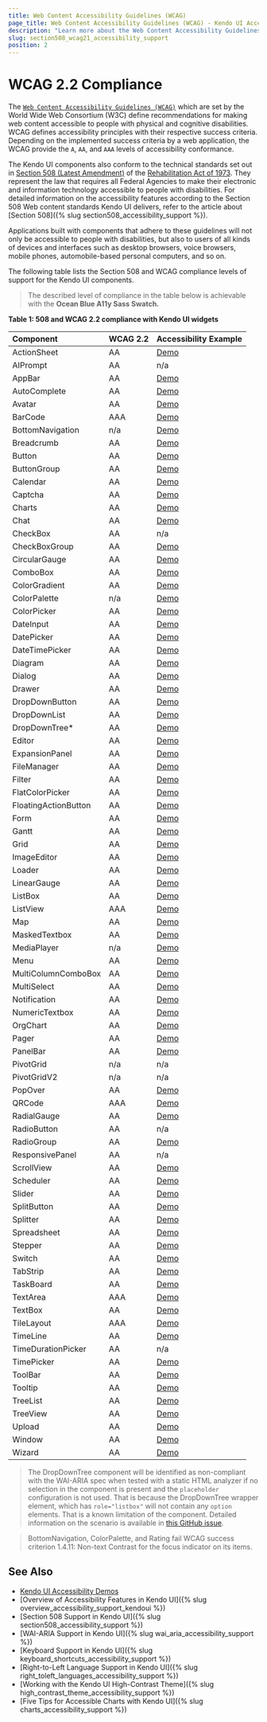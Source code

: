 ```yaml
---
title: Web Content Accessibility Guidelines (WCAG)
page_title: Web Content Accessibility Guidelines (WCAG) - Kendo UI Accessibility Support
description: "Learn more about the Web Content Accessibility Guidelines (WCAG) 2.2 Accesibility support provided by Kendo UI components."
slug: section508_wcag21_accessibility_support
position: 2
---
```


# WCAG 2.2 Compliance

The [`Web Content Accessibility Guidelines (WCAG)`](https://www.w3.org/TR/WCAG/) which are set by the World Wide Web Consortium (W3C) define recommendations for making web content accessible to people with physical and cognitive disabilities. WCAG defines accessibility principles with their respective success criteria. Depending on the implemented success criteria by a web application, the WCAG provide the `A`, `AA`, and `AAA` levels of accessibility conformance.

The Kendo UI components also conform to the technical standards set out in [Section 508 (Latest Amendment)](https://www.access-board.gov/law/ra.html#section-508-federal-electronic-and-information-technology) of the [Rehabilitation Act of 1973](https://www.access-board.gov/law/ra.html). They represent the law that requires all Federal Agencies to make their electronic and information technology accessible to people with disabilities. For detailed information on the accessibility features according to the Section 508 Web content standards Kendo UI delivers, refer to the article about [Section 508]({% slug section508_accessibility_support %}).

Applications built with components that adhere to these guidelines will not only be accessible to people with disabilities, but also to users of all kinds of devices and interfaces such as desktop browsers, voice browsers, mobile phones, automobile-based personal computers, and so on.

The following table lists the Section 508 and WCAG compliance levels of support for the Kendo UI components. 

> The described level of compliance in the table below is achievable with the **Ocean Blue A11y Sass Swatch.**

**Table 1: 508 and WCAG 2.2 compliance with Kendo UI widgets**

|Component |WCAG 2.2| Accessibility Example |
|:---          |:---|:---
|ActionSheet   |AA | [Demo](https://demos.telerik.com/kendo-ui/accessibility/actionsheet)|
|AIPrompt      |AA | n/a|
|AppBar	       |AA | [Demo](https://demos.telerik.com/kendo-ui/accessibility/appbar)|
|AutoComplete  |AA | [Demo](https://demos.telerik.com/kendo-ui/accessibility/autocomplete)|
|Avatar        |AA | [Demo](https://demos.telerik.com/kendo-ui/accessibility/avatar)|
|BarCode	   |AAA| [Demo](https://demos.telerik.com/kendo-ui/accessibility/barcode)|
|BottomNavigation |n/a |[Demo](https://demos.telerik.com/kendo-ui/accessibility/bottomnavigation)|
|Breadcrumb	   |AA  |[Demo](https://demos.telerik.com/kendo-ui/accessibility/breadcrumb)|
|Button 	   |AA  |[Demo](https://demos.telerik.com/kendo-ui/accessibility/button)|
|ButtonGroup   |AA  |[Demo](https://demos.telerik.com/kendo-ui/accessibility/buttongroup)|
|Calendar	   |AA |[Demo](https://demos.telerik.com/kendo-ui/accessibility/calendar)|
|Captcha       |AA |[Demo](https://demos.telerik.com/kendo-ui/accessibility/captcha)|
|Charts        |AA |[Demo](https://demos.telerik.com/kendo-ui/accessibility/chart)|
|Chat          |AA |[Demo](https://demos.telerik.com/kendo-ui/accessibility/chat)|
|CheckBox      |AA |n/a|
|CheckBoxGroup |AA |[Demo](hhttps://demos.telerik.com/kendo-ui/accessibility/checkboxgroup)|
|CircularGauge |AA |[Demo](hhttps://demos.telerik.com/kendo-ui/accessibility/circulargauge)|
|ComboBox      |AA  |[Demo](https://demos.telerik.com/kendo-ui/accessibility/combobox)|
|ColorGradient |AA  |[Demo](https://demos.telerik.com/kendo-ui/accessibility/colorgradient)|
|ColorPalette  |n/a  |[Demo](https://demos.telerik.com/kendo-ui/accessibility/colorpalette)|
|ColorPicker   |AA  |[Demo](https://demos.telerik.com/kendo-ui/accessibility/colorpicker)|
|DateInput	   |AA |[Demo](https://demos.telerik.com/kendo-ui/accessibility/dateinput)|
|DatePicker	   |AA |[Demo](https://demos.telerik.com/kendo-ui/accessibility/datepicker)|
|DateTimePicker|AA |[Demo](https://demos.telerik.com/kendo-ui/accessibility/datetimepicker)|
|Diagram	   |AA |[Demo](https://demos.telerik.com/kendo-ui/accessibility/diagram)|
|Dialog	       |AA  |[Demo](https://demos.telerik.com/kendo-ui/accessibility/dialog)|
|Drawer	       |AA |[Demo](https://demos.telerik.com/kendo-ui/accessibility/drawer)|
|DropDownButton|AA |[Demo](https://demos.telerik.com/kendo-ui/accessibility/dropdownbutton)|
|DropDownList  |AA  |[Demo](https://demos.telerik.com/kendo-ui/accessibility/dropdownlist)|
|DropDownTree* |AA  |[Demo](https://demos.telerik.com/kendo-ui/accessibility/dropdowntree)|
|Editor        |AA  |[Demo](https://demos.telerik.com/kendo-ui/accessibility/editor)|
|ExpansionPanel|AA |[Demo](https://demos.telerik.com/kendo-ui/accessibility/expansionpanel)|
|FileManager   |AA |[Demo](https://demos.telerik.com/kendo-ui/accessibility/filemanager)|
|Filter   |AA |[Demo](https://demos.telerik.com/kendo-ui/accessibility/filter)|
|FlatColorPicker |AA |[Demo](https://demos.telerik.com/kendo-ui/accessibility/flatcolorpicker)|
|FloatingActionButton |AA |[Demo](https://demos.telerik.com/kendo-ui/accessibility/floatingactionbutton)|
|Form          |AA |[Demo](https://demos.telerik.com/kendo-ui/accessibility/form)|
|Gantt         |AA  |[Demo](https://demos.telerik.com/kendo-ui/accessibility/gantt)|
|Grid          |AA |[Demo](https://demos.telerik.com/kendo-ui/accessibility/grid)|
|ImageEditor   |AA  |[Demo](https://demos.telerik.com/kendo-ui/accessibility/imageeditor)|
|Loader        |AA |[Demo](https://demos.telerik.com/kendo-ui/accessibility/loader)|
|LinearGauge   |AA |[Demo](https://demos.telerik.com/kendo-ui/accessibility/lineargauge)|
|ListBox       |AA |[Demo](https://demos.telerik.com/kendo-ui/accessibility/listbox)|
|ListView	   |AAA|[Demo](https://demos.telerik.com/kendo-ui/accessibility/listview)|
|Map	       |AA |[Demo](https://demos.telerik.com/kendo-ui/accessibility/map)|
|MaskedTextbox |AA |[Demo](https://demos.telerik.com/kendo-ui/accessibility/maskedtextbox)|
|MediaPlayer   |n/a|[Demo](https://demos.telerik.com/kendo-ui/accessibility/mediaplayer)|
|Menu          |AA |[Demo](https://demos.telerik.com/kendo-ui/accessibility/menu)|
|MultiColumnComboBox |AA |[Demo](https://demos.telerik.com/kendo-ui/accessibility/multicombobox)|
|MultiSelect   |AA |[Demo](https://demos.telerik.com/kendo-ui/accessibility/multiselect)|
|Notification  |AA  |[Demo](https://demos.telerik.com/kendo-ui/accessibility/notification)|
|NumericTextbox|AA |[Demo](https://demos.telerik.com/kendo-ui/accessibility/numerictextbox)|
|OrgChart	   |AA |[Demo](https://demos.telerik.com/kendo-ui/accessibility/orgchart)|
|Pager         |AA |[Demo](https://demos.telerik.com/kendo-ui/accessibility/pager)|
|PanelBar	   |AA |[Demo](https://demos.telerik.com/kendo-ui/accessibility/panelbar)|
|PivotGrid	   |n/a |n/a|
|PivotGridV2   |n/a |n/a|
|PopOver	   |AA |[Demo](https://demos.telerik.com/kendo-ui/accessibility/popover)|
|QRCode	   	   |AAA|[Demo](https://demos.telerik.com/kendo-ui/accessibility/qrcode)|
|RadialGauge   |AA |[Demo](https://demos.telerik.com/kendo-ui/accessibility/radialgauge)|
|RadioButton   |AA  |n/a|
|RadioGroup    |AA |[Demo](https://demos.telerik.com/kendo-ui/accessibility/radiogroup)|
|ResponsivePanel |AA |n/a|
|ScrollView	   |AA |[Demo](https://demos.telerik.com/kendo-ui/accessibility/scrollview)|
|Scheduler	   |AA |[Demo](https://demos.telerik.com/kendo-ui/accessibility/scheduler)|
|Slider	       |AA |[Demo](https://demos.telerik.com/kendo-ui/accessibility/slider)|
|SplitButton   |AA |[Demo](https://demos.telerik.com/kendo-ui/accessibility/splitbutton)|
|Splitter      |AA |[Demo](https://demos.telerik.com/kendo-ui/accessibility/splitter)|
|Spreadsheet   |AA  |[Demo](https://demos.telerik.com/kendo-ui/accessibility/spreadsheet)|
|Stepper	   |AA |[Demo](https://demos.telerik.com/kendo-ui/accessibility/stepper)|
|Switch        |AA  |[Demo](https://demos.telerik.com/kendo-ui/accessibility/switch)|
|TabStrip	   |AA |[Demo](https://demos.telerik.com/kendo-ui/accessibility/tabstrip)|
|TaskBoard	   |AA |[Demo](https://demos.telerik.com/kendo-ui/accessibility/taskboard)|
|TextArea	   |AAA|[Demo](https://demos.telerik.com/kendo-ui/accessibility/textarea)|
|TextBox	   |AA |[Demo](https://demos.telerik.com/kendo-ui/accessibility/textbox)|
|TileLayout	   |AAA|[Demo](https://demos.telerik.com/kendo-ui/accessibility/tilelayout)|
|TimeLine	   |AA  |[Demo](https://demos.telerik.com/kendo-ui/accessibility/timeline)|
|TimeDurationPicker	   |AA |n/a|
|TimePicker	   |AA |[Demo](https://demos.telerik.com/kendo-ui/accessibility/timepicker)|
|ToolBar	   |AA  |[Demo](https://demos.telerik.com/kendo-ui/accessibility/toolbar)|
|Tooltip	   |AA  |[Demo](https://demos.telerik.com/kendo-ui/accessibility/tooltip)|
|TreeList	   |AA |[Demo](https://demos.telerik.com/kendo-ui/accessibility/treeList)|
|TreeView	   |AA  |[Demo](https://demos.telerik.com/kendo-ui/accessibility/treeView)|
|Upload 	   |AA  |[Demo](https://demos.telerik.com/kendo-ui/accessibility/upload)|
|Window 	   |AA |[Demo](https://demos.telerik.com/kendo-ui/accessibility/window)|
|Wizard		   |AA |[Demo](https://demos.telerik.com/kendo-ui/accessibility/wizard)|

> The DropDownTree component will be identified as non-compliant with the WAI-ARIA spec when tested with a static HTML analyzer if no selection in the component is present and the `placeholder` configuration is not used. That is because the DropDownTree wrapper element, which has `role="listbox"` will not contain any `option` elements. That is a known limitation of the component. Detailed information on the scenario is available in [this GitHub issue](https://github.com/telerik/kendo-ui-core/issues/6558#issuecomment-938449528).

> BottomNavigation, ColorPalette, and Rating fail WCAG success criterion 1.4.11: Non-text Contrast for the focus indicator on its items.

## See Also

* [Kendo UI Accessibility Demos](https://demos.telerik.com/kendo-ui/accessibility)
* [Overview of Accessibility Features in Kendo UI]({% slug overview_accessibility_support_kendoui %})
* [Section 508 Support in Kendo UI]({% slug section508_accessibility_support %})
* [WAI-ARIA Support in Kendo UI]({% slug wai_aria_accessibility_support %})
* [Keyboard Support in Kendo UI]({% slug keyboard_shortcuts_accessibility_support %})
* [Right-to-Left Language Support in Kendo UI]({% slug right_toleft_languages_accessibility_support %})
* [Working with the Kendo UI High-Contrast Theme]({% slug high_contrast_theme_accessibility_support %})
* [Five Tips for Accessible Charts with Kendo UI]({% slug charts_accessibility_support %})
